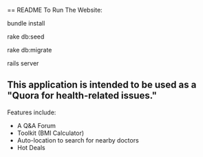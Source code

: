 == README
To Run The Website:

bundle install

rake db:seed

rake db:migrate

rails server


## This application is intended to be used as a "Quora for health-related issues."

Features include:
- A Q&A Forum
- Toolkit (BMI Calculator)
- Auto-location to search for nearby doctors
- Hot Deals

